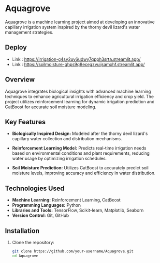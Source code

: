 # Aquagrove

Aquagrove is a machine learning project aimed at developing an innovative capillary irrigation system inspired by the thorny devil lizard's water management strategies.

## Deploy 

- Link : https://irrigation-g4sy2uv6udwy7qpph3srta.streamlit.app/
- Link : https://soilmoisture-ghps9q8ecegzvujjsamxhf.streamlit.app/
## Overview

Aquagrove integrates biological insights with advanced machine learning techniques to enhance agricultural irrigation efficiency and crop yield. The project utilizes reinforcement learning for dynamic irrigation prediction and CatBoost for accurate soil moisture modeling.

## Key Features

- **Biologically Inspired Design:** Modeled after the thorny devil lizard's capillary water collection and distribution mechanisms.
  
- **Reinforcement Learning Model:** Predicts real-time irrigation needs based on environmental conditions and plant requirements, reducing water usage by optimizing irrigation schedules.

- **Soil Moisture Prediction:** Utilizes CatBoost to accurately predict soil moisture levels, improving accuracy and efficiency in water distribution.

## Technologies Used

- **Machine Learning:** Reinforcement Learning, CatBoost
- **Programming Languages:** Python
- **Libraries and Tools:** TensorFlow, Scikit-learn, Matplotlib, Seaborn
- **Version Control:** Git, GitHub

## Installation

1. Clone the repository:

   ```bash
   git clone https://github.com/your-username/Aquagrove.git
   cd Aquagrove
